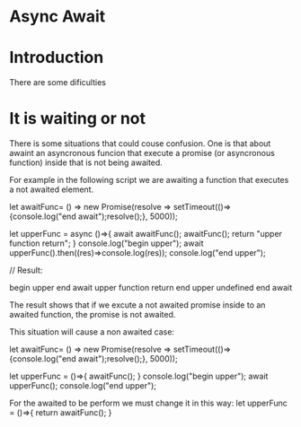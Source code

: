 Async Await
==============

# Introduction

There are some dificulties

# It is waiting or not

There is some situations that could couse confusion. One is that about awaint an asyncronous funcion that execute a promise (or asyncronous function) inside that is not being awaited.

For example in the following script we are awaiting a function that executes a not awaited element.

let awaitFunc= () => new Promise(resolve => setTimeout(()=>{console.log("end await");resolve();}, 5000));

let upperFunc = async ()=>{
	await awaitFunc();
	awaitFunc();
	return "upper function return";
}
console.log("begin upper");
await upperFunc().then((res)=>console.log(res));
console.log("end upper");


// Result:

begin upper
end await
upper function return
end upper
undefined
end await


The result shows that if we excute a not awaited promise inside to an awaited function, the promise is not awaited.

This situation will cause a non awaited case:

let awaitFunc= () => new Promise(resolve => setTimeout(()=>{console.log("end await");resolve();}, 5000));

let upperFunc = ()=>{
	awaitFunc();
}
console.log("begin upper");
await upperFunc();
console.log("end upper");

For the awaited to be perform we must change it in this way:
let upperFunc = ()=>{
	return awaitFunc();
}
